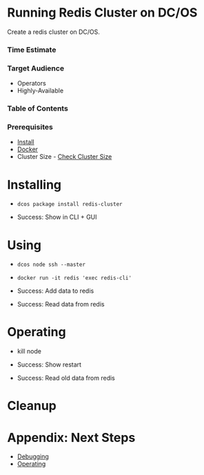 #  Running Redis Cluster on DC/OS

Create a redis cluster on DC/OS.

### Time Estimate

### Target Audience

- Operators
- Highly-Available

### Table of Contents

### Prerequisites

- [Install](../install/README.md)
- [Docker](https://docker.com)
- Cluster Size - [Check Cluster Size](../getting-started/cluster-size)

# Installing

- `dcos package install redis-cluster`

- Success: Show in CLI + GUI

# Using

- `dcos node ssh --master`
- `docker run -it redis 'exec redis-cli'`

- Success: Add data to redis
- Success: Read data from redis

# Operating

- kill node

- Success: Show restart
- Success: Read old data from redis

# Cleanup

# Appendix: Next Steps

- [Debugging](../debugging/README.md)
- [Operating](../operating/README.md)
